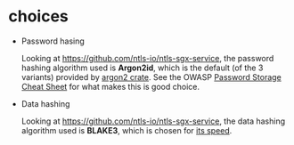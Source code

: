 # choices

- Password hasing

  Looking at <https://github.com/ntls-io/ntls-sgx-service>,
  the password hashing algorithm used is __Argon2id__,
  which is the default (of the 3 variants) provided by [argon2 crate].
  See the OWASP [Password Storage Cheat Sheet] for what makes this is good choice.

- Data hashing

  Looking at <https://github.com/ntls-io/ntls-sgx-service>,
  the data hashing algorithm used is __BLAKE3__,
  which is chosen for [its speed].

[Password Storage Cheat Sheet]: https://cheatsheetseries.owasp.org/cheatsheets/Password_Storage_Cheat_Sheet
[argon2 crate]: https://lib.rs/crates/argon2
[its speed]: https://github.com/BLAKE3-team/BLAKE3
